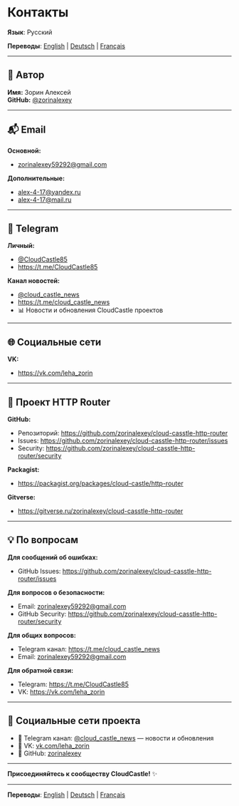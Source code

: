 # Контакты

**Язык**: Русский

**Переводы**: [English](docs/en/documentation/CONTACTS.md) | [Deutsch](docs/de/documentation/CONTACTS.md) | [Français](docs/fr/documentation/CONTACTS.md)

---

## 👤 Автор

**Имя:** Зорин Алексей  
**GitHub:** [@zorinalexey](https://github.com/zorinalexey)

---

## 📬 Email

**Основной:**
- zorinalexey59292@gmail.com

**Дополнительные:**
- alex-4-17@yandex.ru
- alex-4-17@mail.ru

---

## 💬 Telegram

**Личный:**
- [@CloudCastle85](https://t.me/CloudCastle85)
- https://t.me/CloudCastle85

**Канал новостей:**
- [@cloud_castle_news](https://t.me/cloud_castle_news)
- https://t.me/cloud_castle_news
- 📊 Новости и обновления CloudCastle проектов

---

## 🌐 Социальные сети

**VK:**
- https://vk.com/leha_zorin

---

## 🔗 Проект HTTP Router

**GitHub:**
- Репозиторий: https://github.com/zorinalexey/cloud-casstle-http-router
- Issues: https://github.com/zorinalexey/cloud-casstle-http-router/issues
- Security: https://github.com/zorinalexey/cloud-casstle-http-router/security

**Packagist:**
- https://packagist.org/packages/cloud-castle/http-router

**Gitverse:**
- https://gitverse.ru/zorinalexey/cloud-casstle-http-router

---

## 💡 По вопросам

**Для сообщений об ошибках:**
- GitHub Issues: https://github.com/zorinalexey/cloud-casstle-http-router/issues

**Для вопросов о безопасности:**
- Email: zorinalexey59292@gmail.com
- GitHub Security: https://github.com/zorinalexey/cloud-casstle-http-router/security

**Для общих вопросов:**
- Telegram канал: https://t.me/cloud_castle_news
- Email: zorinalexey59292@gmail.com

**Для обратной связи:**
- Telegram: https://t.me/CloudCastle85
- VK: https://vk.com/leha_zorin

---

## 📱 Социальные сети проекта

- 📱 Telegram канал: [@cloud_castle_news](https://t.me/cloud_castle_news) — новости и обновления
- 💬 VK: [vk.com/leha_zorin](https://vk.com/leha_zorin)
- 🐙 GitHub: [zorinalexey](https://github.com/zorinalexey)

---

**Присоединяйтесь к сообществу CloudCastle!** ✨

---

**Переводы**: [English](docs/en/documentation/CONTACTS.md) | [Deutsch](docs/de/documentation/CONTACTS.md) | [Français](docs/fr/documentation/CONTACTS.md)
